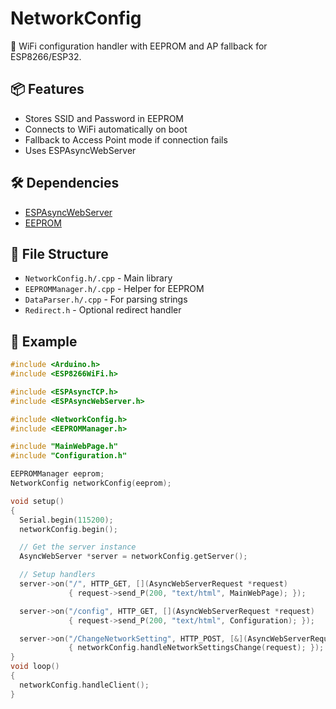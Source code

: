 # NetworkConfig

📡 WiFi configuration handler with EEPROM and AP fallback for ESP8266/ESP32.

## 📦 Features

- Stores SSID and Password in EEPROM
- Connects to WiFi automatically on boot
- Fallback to Access Point mode if connection fails
- Uses ESPAsyncWebServer

## 🛠 Dependencies

- [ESPAsyncWebServer](https://github.com/me-no-dev/ESPAsyncWebServer)
- [EEPROM](https://www.arduino.cc/en/Reference/EEPROM)

## 📂 File Structure

- `NetworkConfig.h/.cpp` - Main library
- `EEPROMManager.h/.cpp` - Helper for EEPROM
- `DataParser.h/.cpp` - For parsing strings
- `Redirect.h` - Optional redirect handler

## 🚀 Example

```cpp
#include <Arduino.h>
#include <ESP8266WiFi.h>

#include <ESPAsyncTCP.h>
#include <ESPAsyncWebServer.h>

#include <NetworkConfig.h>
#include <EEPROMManager.h>

#include "MainWebPage.h"
#include "Configuration.h"

EEPROMManager eeprom;
NetworkConfig networkConfig(eeprom);

void setup()
{
  Serial.begin(115200);
  networkConfig.begin();

  // Get the server instance
  AsyncWebServer *server = networkConfig.getServer();

  // Setup handlers
  server->on("/", HTTP_GET, [](AsyncWebServerRequest *request)
             { request->send_P(200, "text/html", MainWebPage); });

  server->on("/config", HTTP_GET, [](AsyncWebServerRequest *request)
             { request->send_P(200, "text/html", Configuration); });

  server->on("/ChangeNetworkSetting", HTTP_POST, [&](AsyncWebServerRequest *request)
             { networkConfig.handleNetworkSettingsChange(request); });
}
void loop()
{ 
  networkConfig.handleClient();
}
